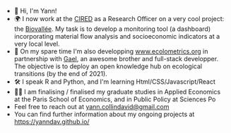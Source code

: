 - 👋 Hi, I'm Yann!
- 🌍 I now work at the [CIRED](http://www.centre-cired.fr/en/) as a Research Officer on a very cool project: the [Biovallée](https://biovallee.net/). My task is to develop a monitoring tool (a dashboard) incorporating material flow analysis and socioeconomic indicators at a very local level.
- 🌱 On my spare time I'm also developping www.ecolometrics.org in partnership with [Gael](https://github.com/gael-david), an awesome brother and full-stack developper. The objective is to deploy an open knowledge hub on ecological transitions (by the end of 2021).
- 🛠 I speak R and Python, and I'm learning Html/CSS/Javascript/React
- 👨‍🎓 I am finalising / finalised my graduate studies in Applied Economics at the Paris School of Economics, and in Public Policy at Sciences Po
- Feel free to reach out at [yann.collindavid@gmail.com](mailto:yann.collindavid@gmail.com)
- You can find further information about my ongoing projects at https://yanndav.github.io/  
